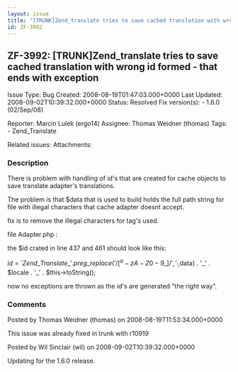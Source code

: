 ```yaml
---
layout: issue
title: "[TRUNK]Zend_translate tries to save cached translation with wrong id formed - that ends with exception"
id: ZF-3992
---
```


ZF-3992: [TRUNK]Zend\_translate tries to save cached translation with wrong id formed - that ends with exception
----------------------------------------------------------------------------------------------------------------

 Issue Type: Bug Created: 2008-08-19T01:47:03.000+0000 Last Updated: 2008-09-02T10:39:32.000+0000 Status: Resolved Fix version(s): - 1.6.0 (02/Sep/08)
 
 Reporter:  Marcin Lulek (ergo14)  Assignee:  Thomas Weidner (thomas)  Tags: - Zend\_Translate
 
 Related issues: 
 Attachments: 
### Description

There is problem with handling of id's that are created for cache objects to save translate adapter's translations.

The problem is that $data that is used to build holds the full path string for file with illegal characters that cache adapter doesnt accept.

fix is to remove the illegal characters for tag's used.

file Adapter.php :

the $id crated in line 437 and 461 should look like this:

$id = 'Zend\_Translate\_' . preg\_replace('/[^a-zA-Z0-9\_]/','_',$data) . '_' . $locale . '\_' . $this->toString();

now no exceptions are thrown as the id's are generated "the right way".

 

 

### Comments

Posted by Thomas Weidner (thomas) on 2008-08-19T11:53:34.000+0000

This issue was already fixed in trunk with r10919

 

 

Posted by Wil Sinclair (wil) on 2008-09-02T10:39:32.000+0000

Updating for the 1.6.0 release.

 

 